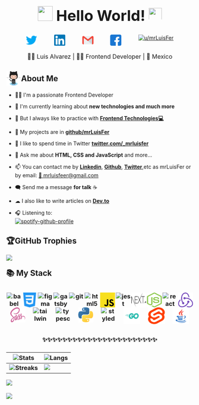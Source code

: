 <h1 style="font-size: 2.5rem; font-weight: bold; text-align: center;" align='center'> <img src="https://media.giphy.com/media/ObNTw8Uzwy6KQ/giphy.gif" width="40px" height="40px"> Hello World! <img src="https://media.giphy.com/media/fFEFxS3DE5VIY/giphy.gif" width="35px" height="35px" /></h1>

<div align='center' style="display: flex; flex-wrap: wrap; justify-content: center; align-items: flex-start; column-gap: 20px;">
  <a margin='0 0.8rem' style="margin: 0 0.8rem; outline: none;" href="https://twitter.com/lolesuncrak" target="_blank"><img src="./assets/social-media/twitter.svg" title="twitter" alt="lolesuncrak" width="30px" height="30px"  /></a>
  <a margin='0 0.8rem' style="margin: 0 0.8rem; outline: none;" href="https://www.linkedin.com/in/mrluisfer/" target="blank"><img src="./assets/social-media/linkedin.svg" title="linkedIn" alt="luis fernando alvarez manriquez" width="30px" height="30px" /></a>
  <a margin='0 0.8rem' style="margin: 0 0.8rem; outline: none;" href='mailto:lolesuncrak@gmail.com' target='_blank'><img src="./assets/social-media/gmail.svg" title="gmail" width="30px" height="30px" alt="luis fernando alvarez manriquez" /></a>
  <a margin='0 0.8rem' style="margin: 0 0.8rem; outline: none;" href='https://www.facebook.com/profile.php?id=100013068189807' target='_blank'><img src='./assets/social-media/facebook.svg' title="facebook" alt='luis fer alvarez' width='30px' height="30px" /></a>
  <a margin='0 0.8rem' style="margin: 0 0.8rem; outline: none;" href="https://www.reddit.com/user/mrLuisFer" target="_blank" ><img src="./assets/social-media/reddit.svg" alt="u/mrLuisFer" width='30px' height="30px"></a>
</div>

<p style="text-align: center; font-size: 1rem;" align='center'>👦🏻 Luis Alvarez | 👨‍💻 Frontend Developer | 🌮 Mexico</p>

<h2 style="display: flex; align-items: center; margin-bottom: 1rem;"><img style="width: 40px; margin: 0;" src="./assets/Octocat/Octocat.png" alt="🌟" width='40px' height="40px" /> About Me</h2>

- 👨‍💻 I'm a passionate Frontend Developer

- 🌱 I'm currently learning about **new technologies and much more**

- 💙 But I always like to practice with **[Frontend Technologies💻](https://github.com/mrLuisFer)**

- 🌟 My projects are in **[github/mrLuisFer](https://github.com/mrLuisFer?tab=repositories)**

- 💬 I like to spend time in Twitter **[twitter.com/\_mrluisfer](https://twitter.com/lolesuncrak?s=09)**

- 📝 Ask me about **HTML, CSS and JavaScript** and more...

- 📫 You can contact me by **[Linkedin](https://www.linkedin.com/in/mrluisfer/)**, **[Github](https://github.com/mrLuisFer)**, **[Twitter](https://twitter.com/lolesuncrak)**,etc as mrLuisFer or by email: <a href="mailto:mrluisfeer@gmail.com" >💼 mrluisfeer@gmail.com</a>

- 🗨️ Send me a message **for talk** ☕

- ☁ I also like to write articles on **[Dev.to](https://dev.to/mrluisfer)**</li>

- 🎧 Listening to:<br/>
[![spotify-github-profile](https://spotify-github-profile.vercel.app/api/view?uid=lolesuncrak&cover_image=true&theme=novatorem&bar_color=53b14f&bar_color_cover=false)](https://github.com/kittinan/spotify-github-profile)

## 🏆GitHub Trophies

![](https://github-profile-trophy.vercel.app/?username=mrLuisFer&theme=dracula&no-frame=true&no-bg=false&margin-w=4)

<h2 style="margin: 1rem 0;">📚 My Stack<h3>
<p align='center' style="text-align: center; display: flex; justify-content: space-around; flex-wrap: wrap; margin-top: 2rem; margin-bottom: 2rem;">
<img src="./assets/babel.svg" alt="babel" title="babel" width="40" height="40"/> 
<img src="./assets/css3.svg" alt="css3" title="css3" width="40" height="40"/> 
<img src="https://www.vectorlogo.zone/logos/figma/figma-icon.svg" alt="figma" title="figma" width="40" height="40"/> 
<img src="./assets/gatsby.svg" alt="gatsby" title="gatsby" width="40" height="40"/> 
<img src="./assets/git.svg" alt="git" title="git" width="40" height="40"/>
<img src="./assets/html.svg" alt="html5" title="html5" width="40" height="40"/>
<img src="./assets/javascript.svg" alt="javascript" title="javascript" width="40" height="40"/> 
<img src="https://i.ibb.co/Yj6p14L/jest.png" alt="jest" title="jest" width="40" height="40"/> 
<img src="./assets/nextjs.svg" alt="nextjs" title="nextjs" width="40" height="40"/> 
<img src="./assets/nodejs.svg" alt="nodejs" title="nodejs" width="40" height="40"/> 
<img src="./assets/react.svg" alt="react" title="react" width="40" height="40"/> 
<img src="./assets/redux.svg" alt="redux" title="redux" width="40" height="40"/> 
<img src="./assets/sass.svg" alt="sass" title="sass" width="40" height="40"/> 
<img src="./assets/tailwindcss.svg" alt="tailwind" title="tailwind" width="40" height="40"/> 
<img src="./assets/typescript.svg" alt="typescript" title="typescript" width="40" height="40"/>
<img src="./assets/python.svg" alt="python" title="python" width="40" height="40"/>
<img src="https://miro.medium.com/max/318/1*c1rnU4_5k7Mimo_CA1efmQ.png" alt="styled-components" title="styled-components" width="40" height="40"/>
<img src="./assets/go-logo.svg" alt="golang" alt="golang" width="45" height="45"/>
<img src="./assets/svelte.svg" alt="svelte" title="svelte" width="45" height="45"/>
  <img src="./assets/java.svg" alt="java" title="java" width="45" height="45"/>
</p>

<p style="text-align: center; margin: 1.5rem 0;" align='center'>
  ✨✨✨✨✨✨✨✨✨✨✨✨✨✨✨✨✨✨✨✨✨✨✨
</p>
  
<!--
![](https://github-readme-streak-stats.herokuapp.com?user=mrLuisFer&theme=github-dark&hide_border=true&date_format=M%20j%5B%2C%20Y%5D)<br />
![](https://github-readme-stats.vercel.app/api?username=mrLuisFer&show_icons=true&theme=vue) <br />
![](https://github-readme-stats.vercel.app/api/top-langs/?username=mrLuisFer&layout=compact&theme=vue)
-->

| ![Stats](https://github-readme-stats.vercel.app/api?username=mrLuisFer&show_icons=true&theme=blueberry&locale=es&bg_color=00000000&hide_border=true) | ![Langs](https://github-readme-stats.vercel.app/api/top-langs/?username=mrLuisFer&theme=blueberry&locale=es&layout=compact&bg_color=00000000&hide_border=true) |
| ------------------------------------------------------------ | ------------------------------------------------------------ 
| ![Streaks](https://github-readme-streak-stats.herokuapp.com?user=mrLuisFer&theme=tokyonight&date_format=j%2Fn%5B%2FY%5D&locale=es&background=00000000&hide_border=true) | <img src="https://activity-graph.herokuapp.com/graph?username=mrLuisFer&bg_color=00000000&theme=react-dark&hide_border=true&hide_title=true&point=bf91f3" width="500" /> |


[![](https://visitcount.itsvg.in/api?id=mrLuisFer&label=Profile%20Views&color=1&pretty=true)](https://visitcount.itsvg.in)

<p align="left">
  <img
    src="https://raw.githubusercontent.com/catppuccin/catppuccin/dev/assets/footers/gray0_ctp_on_line.svg?sanitize=true"
  />
</p>
